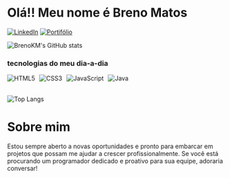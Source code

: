 # Olá!! Meu nome é Breno Matos

[![LinkedIn](https://img.shields.io/badge/LinkedIn-0077B5?style=for-the-badge&logo=linkedin&logoColor=white)](https://www.linkedin.com/in/breno-matos-580667275/) [![Portifólio](https://img.shields.io/badge/LinkedIn-0077B5?style=for-the-badge&logo=linkedin&logoColor=white)](https://www.linkedin.com/in/breno-matos-580667275/)

![BrenoKM's GitHub stats](https://github-readme-stats.vercel.app/api?username=brenokm&show_icons=true&theme=gruvbox)

### tecnologias do meu dia-a-dia


<div style="display: flex; flex-wrap: wrap; gap: 10px;">
    <img alt="HTML5" src="https://img.shields.io/badge/HTML5-E34F26?style=for-the-badge&logo=html5&logoColor=white">
    <img alt="CSS3" src="https://img.shields.io/badge/CSS3-1572B6?style=for-the-badge&logo=css3&logoColor=white">
    <img alt="JavaScript" src="https://img.shields.io/badge/JavaScript-F7DF1E?style=for-the-badge&logo=javascript&logoColor=black">
    <img alt="Java" src="https://img.shields.io/badge/Java-ED8B00?style=for-the-badge&logo=openjdk&logoColor=white">
   
</div><br>

![Top Langs](https://github-readme-stats.vercel.app/api/top-langs/?username=brenokm&langs_count=8)<br>



# Sobre mim
Estou sempre aberto a novas oportunidades e pronto para embarcar em projetos  que possam me ajudar a crescer profissionalmente. Se você está procurando um programador dedicado e proativo para sua equipe, adoraria conversar!



